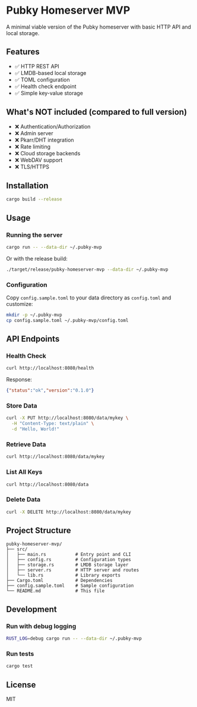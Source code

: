 # Pubky Homeserver MVP

A minimal viable version of the Pubky homeserver with basic HTTP API and local storage.

## Features

- ✅ HTTP REST API
- ✅ LMDB-based local storage
- ✅ TOML configuration
- ✅ Health check endpoint
- ✅ Simple key-value storage

## What's NOT included (compared to full version)

- ❌ Authentication/Authorization
- ❌ Admin server
- ❌ Pkarr/DHT integration
- ❌ Rate limiting
- ❌ Cloud storage backends
- ❌ WebDAV support
- ❌ TLS/HTTPS

## Installation

```bash
cargo build --release
```

## Usage

### Running the server

```bash
cargo run -- --data-dir ~/.pubky-mvp
```

Or with the release build:

```bash
./target/release/pubky-homeserver-mvp --data-dir ~/.pubky-mvp
```

### Configuration

Copy `config.sample.toml` to your data directory as `config.toml` and customize:

```bash
mkdir -p ~/.pubky-mvp
cp config.sample.toml ~/.pubky-mvp/config.toml
```

## API Endpoints

### Health Check

```bash
curl http://localhost:8080/health
```

Response:
```json
{"status":"ok","version":"0.1.0"}
```

### Store Data

```bash
curl -X PUT http://localhost:8080/data/mykey \
  -H "Content-Type: text/plain" \
  -d "Hello, World!"
```

### Retrieve Data

```bash
curl http://localhost:8080/data/mykey
```

### List All Keys

```bash
curl http://localhost:8080/data
```

### Delete Data

```bash
curl -X DELETE http://localhost:8080/data/mykey
```

## Project Structure

```
pubky-homeserver-mvp/
├── src/
│   ├── main.rs           # Entry point and CLI
│   ├── config.rs         # Configuration types
│   ├── storage.rs        # LMDB storage layer
│   ├── server.rs         # HTTP server and routes
│   └── lib.rs            # Library exports
├── Cargo.toml            # Dependencies
├── config.sample.toml    # Sample configuration
└── README.md             # This file
```

## Development

### Run with debug logging

```bash
RUST_LOG=debug cargo run -- --data-dir ~/.pubky-mvp
```

### Run tests

```bash
cargo test
```

## License

MIT
